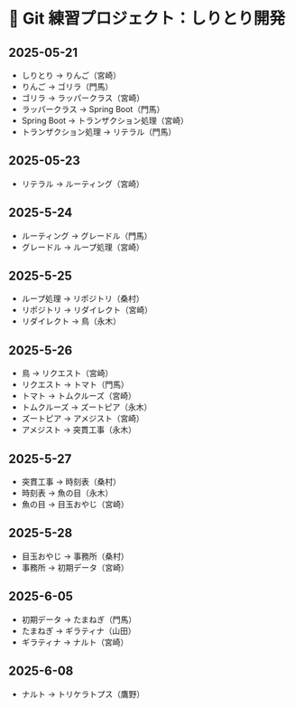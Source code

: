 # 📘 Git 練習プロジェクト：しりとり開発

## 2025-05-21

- しりとり → りんご（宮崎）
- りんご → ゴリラ（門馬）
- ゴリラ → ラッパークラス（宮崎）
- ラッパークラス → Spring Boot（門馬）
- Spring Boot → トランザクション処理（宮崎）
- トランザクション処理 → リテラル（門馬）

## 2025-05-23

- リテラル → ルーティング（宮崎）

## 2025-5-24

- ルーティング → グレードル（門馬）
- グレードル → ループ処理（宮崎）

## 2025-5-25

- ループ処理 → リポジトリ（桑村）
- リポジトリ → リダイレクト（宮崎）
- リダイレクト → 鳥（永木）

## 2025-5-26

- 鳥 → リクエスト（宮崎）
- リクエスト → トマト（門馬）
- トマト → トムクルーズ（宮崎）
- トムクルーズ → ズートピア（永木）
- ズートピア → アメジスト（宮崎）
- アメジスト → 突貫工事（永木）

## 2025-5-27

- 突貫工事 → 時刻表（桑村）
- 時刻表 → 魚の目（永木）
- 魚の目 → 目玉おやじ（宮崎）

## 2025-5-28

- 目玉おやじ → 事務所（桑村）
- 事務所 → 初期データ（宮崎）

## 2025-6-05

- 初期データ → たまねぎ（門馬）
- たまねぎ  → ギラティナ（山田）
- ギラティナ → ナルト（宮崎）

## 2025-6-08

- ナルト → トリケラトプス（鷹野）
